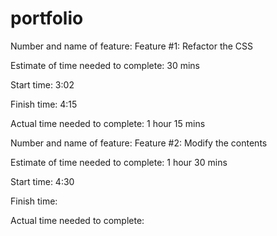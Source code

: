 # portfolio

Number and name of feature: Feature #1: Refactor the CSS

Estimate of time needed to complete: 30 mins

Start time: 3:02

Finish time: 4:15

Actual time needed to complete: 1 hour 15 mins


Number and name of feature: Feature #2: Modify the contents

Estimate of time needed to complete: 1 hour 30 mins

Start time: 4:30

Finish time: 

Actual time needed to complete: 